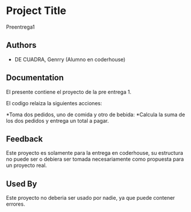 # Project Title

Preentrega1

## Authors

- DE CUADRA, Genrry (Alumno en coderhouse)


## Documentation

El presente contiene el proyecto de la pre entrega 1.

El codigo relaiza la siguientes acciones: 
 
 *Toma dos pedidos, uno de comida y otro de bebida:
 *Calcula la suma de los dos pedidos y entrega un total a pagar.

## Feedback

Este proyecto es solamente para la entrega en coderhouse, su estructura no puede ser o debiera ser tomada necesariamente como propuesta para un proyecto real.

## Used By

Este proyecto no deberia ser usado por nadie, ya que puede contener errores.